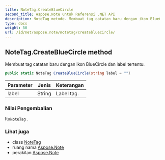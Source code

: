 ```yaml
---
title: NoteTag.CreateBlueCircle
second_title: Aspose.Note untuk Referensi .NET API
description: NoteTag metode. Membuat tag catatan baru dengan ikon BlueCircle dan label tertentu.
type: docs
weight: 50
url: /id/net/aspose.note/notetag/createbluecircle/
---
```

## NoteTag.CreateBlueCircle method

Membuat tag catatan baru dengan ikon BlueCircle dan label tertentu.

```csharp
public static NoteTag CreateBlueCircle(string label = "")
```

| Parameter | Jenis | Keterangan |
| --- | --- | --- |
| label | String | Label tag. |

### Nilai Pengembalian

Itu[`NoteTag`](../) .

### Lihat juga

* class [NoteTag](../)
* ruang nama [Aspose.Note](../../notetag/)
* perakitan [Aspose.Note](../../../)


